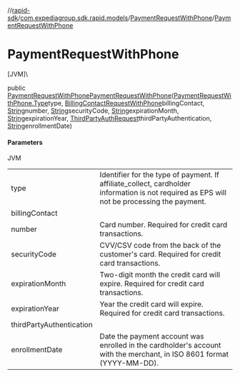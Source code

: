 //[rapid-sdk](../../../index.md)/[com.expediagroup.sdk.rapid.models](../index.md)/[PaymentRequestWithPhone](index.md)/[PaymentRequestWithPhone](-payment-request-with-phone.md)

# PaymentRequestWithPhone

[JVM]\

public [PaymentRequestWithPhone](index.md)[PaymentRequestWithPhone](-payment-request-with-phone.md)([PaymentRequestWithPhone.Type](-type/index.md)type, [BillingContactRequestWithPhone](../-billing-contact-request-with-phone/index.md)billingContact, [String](https://docs.oracle.com/javase/8/docs/api/java/lang/String.html)number, [String](https://docs.oracle.com/javase/8/docs/api/java/lang/String.html)securityCode, [String](https://docs.oracle.com/javase/8/docs/api/java/lang/String.html)expirationMonth, [String](https://docs.oracle.com/javase/8/docs/api/java/lang/String.html)expirationYear, [ThirdPartyAuthRequest](../-third-party-auth-request/index.md)thirdPartyAuthentication, [String](https://docs.oracle.com/javase/8/docs/api/java/lang/String.html)enrollmentDate)

#### Parameters

JVM

| | |
|---|---|
| type | Identifier for the type of payment. If affiliate_collect, cardholder information is not required as EPS will not be processing the payment. |
| billingContact |
| number | Card number. Required for credit card transactions. |
| securityCode | CVV/CSV code from the back of the customer's card. Required for credit card transactions. |
| expirationMonth | Two-digit month the credit card will expire. Required for credit card transactions. |
| expirationYear | Year the credit card will expire. Required for credit card transactions. |
| thirdPartyAuthentication |
| enrollmentDate | Date the payment account was enrolled in the cardholder's account with the merchant, in ISO 8601 format (YYYY-MM-DD). |

